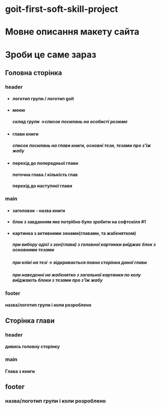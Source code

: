 # goit-first-soft-skill-project

<h1>Мовне описання макету сайта</h1>
<h1>Зроби це саме зараз</h1>

<h2>Головна сторінка</h2>
    <h3>header</h3>
    <ul>
        <li><h4>логотип групи / логотип goit</h4></li>
        <li>
            <h4>меню</h4>
            <h5>склад групи ->список посилань на особисті резюме</h5>
        </li>
        <li>
            <h4>глави книги</h4>
            <h5>список посилань на глави книги, основні тези, тезами про з'їж жабу</h5>
        </li>
        <li>
            <h4>перехід до попередньої глави</h4>
            <h4>поточна глава / кількість глав</h4>
            <h4>перехід до наступної глави</h4>
        </li>
    </ul>
    <h3>main</h3>
    <ul>
        <li><h4>заголовок - назва книги</h4></li>
        <li><h4>блок з завданням яке потрібно було зробити на софтскілл #1</h4></li>
        <li>
            <h4>картинка з активними зонами(главами, та жабенятком)</h4>
            <h5>при вибору одієї з зон(глави) з головної картинки виїджає блок з основними тезами</h5>
            <h5>при клікі на тезі -> відкривається повна сторінка даної глави</h5>
            <h5>при наведенні на жабенятко з загальної картинки по колу виїджають блоки з тезами про з'їж жабу</h5>
        </li>
    </ul>
    <h3>footer</h3>
        <h4>назва/логотип групи і коли розроблено</h4>
<h2>Сторінка глави</h2>
<h3>header</h3>
    <h4>дивись головну сторінку</h4>

<h3>main</h3>
<h4>Глава з книги</h4>

<h2>footer</h2>
<h3>назва/логотип групи і коли розроблено</h3>
